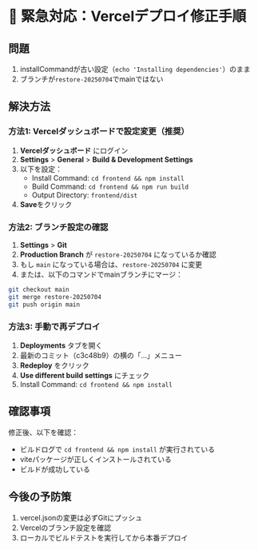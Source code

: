 # 🚨 緊急対応：Vercelデプロイ修正手順

## 問題
1. installCommandが古い設定（`echo 'Installing dependencies'`）のまま
2. ブランチが`restore-20250704`でmainではない

## 解決方法

### 方法1: Vercelダッシュボードで設定変更（推奨）

1. **Vercelダッシュボード** にログイン
2. **Settings** > **General** > **Build & Development Settings**
3. 以下を設定：
   - Install Command: `cd frontend && npm install`
   - Build Command: `cd frontend && npm run build`
   - Output Directory: `frontend/dist`
4. **Save**をクリック

### 方法2: ブランチ設定の確認

1. **Settings** > **Git**
2. **Production Branch** が `restore-20250704` になっているか確認
3. もし `main` になっている場合は、`restore-20250704` に変更
4. または、以下のコマンドでmainブランチにマージ：

```bash
git checkout main
git merge restore-20250704
git push origin main
```

### 方法3: 手動で再デプロイ

1. **Deployments** タブを開く
2. 最新のコミット（c3c48b9）の横の「...」メニュー
3. **Redeploy** をクリック
4. **Use different build settings** にチェック
5. Install Command: `cd frontend && npm install`

## 確認事項

修正後、以下を確認：
- ビルドログで `cd frontend && npm install` が実行されている
- viteパッケージが正しくインストールされている
- ビルドが成功している

## 今後の予防策

1. vercel.jsonの変更は必ずGitにプッシュ
2. Vercelのブランチ設定を確認
3. ローカルでビルドテストを実行してから本番デプロイ